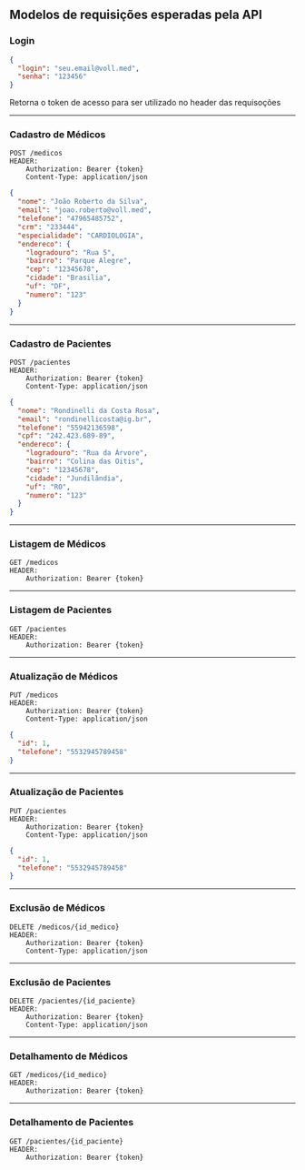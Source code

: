 ## Modelos de requisições esperadas pela API

### Login
```JSON
{
  "login": "seu.email@voll.med",
  "senha": "123456"
}
```
Retorna o token de acesso para ser utilizado no header das requisoções

---

### Cadastro de Médicos
```
POST /medicos
HEADER:
    Authorization: Bearer {token}
    Content-Type: application/json
```
```JSON
{
  "nome": "João Roberto da Silva",
  "email": "joao.roberto@voll.med",
  "telefone": "47965485752",
  "crm": "233444",
  "especialidade": "CARDIOLOGIA",
  "endereco": {
    "logradouro": "Rua 5",
    "bairro": "Parque Alegre",
    "cep": "12345678",
    "cidade": "Brasilia",
    "uf": "DF",
    "numero": "123"
  }
}
```

---

### Cadastro de Pacientes
```
POST /pacientes
HEADER:
    Authorization: Bearer {token}
    Content-Type: application/json
```
```JSON
{
  "nome": "Rondinelli da Costa Rosa",
  "email": "rondinellicosta@ig.br",
  "telefone": "55942136598",
  "cpf": "242.423.689-89",
  "endereco": {
    "logradouro": "Rua da Árvore",
    "bairro": "Colina das Oitis",
    "cep": "12345678",
    "cidade": "Jundilândia",
    "uf": "RO",
    "numero": "123"
  }
}
```

---

### Listagem de Médicos
```
GET /medicos
HEADER:
    Authorization: Bearer {token}
```

---

### Listagem de Pacientes
```
GET /pacientes
HEADER:
    Authorization: Bearer {token}
```

---

### Atualização de Médicos
```
PUT /medicos
HEADER:
    Authorization: Bearer {token}
    Content-Type: application/json
```
```JSON
{
  "id": 1,
  "telefone": "5532945789458"
}
```

---

### Atualização de Pacientes
```
PUT /pacientes
HEADER:
    Authorization: Bearer {token}
    Content-Type: application/json
```
```JSON
{
  "id": 1,
  "telefone": "5532945789458"
}
```

---

### Exclusão de Médicos
```
DELETE /medicos/{id_medico}
HEADER:
    Authorization: Bearer {token}
    Content-Type: application/json
```

---

### Exclusão de Pacientes
```
DELETE /pacientes/{id_paciente}
HEADER:
    Authorization: Bearer {token}
    Content-Type: application/json
```

---

### Detalhamento de Médicos
```
GET /medicos/{id_medico}
HEADER:
    Authorization: Bearer {token}
```

---

### Detalhamento de Pacientes
```
GET /pacientes/{id_paciente}
HEADER:
    Authorization: Bearer {token}
```
